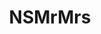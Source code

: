 ﻿---
uid: crmscript_ref_NSMrMrs
title: NSMrMrs
intellisense: Void.NSMrMrs
keywords: NSMrMrs
so.topic: reference
---
